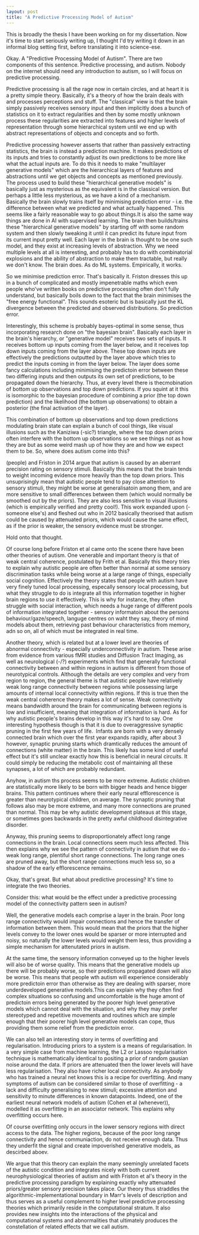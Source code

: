 ```yaml
---
layout: post
title: "A Predictive Processing Model of Autism"
---
```


This is broadly the thesis I have been working on for my dissertation. Now it's time to start seriously writing up, I thought I'd try writing it down in an informal blog setting first, before translating it into science-ese.

Okay. A "Predictive Processing Model of Autism". There are two components of this sentence. Predictive processing, and autism. Nobody on the internet should need any introduction to autism, so I will focus on predictive processing.

Predictive processing is all the rage now in certain circles, and at heart it is a pretty simple theory. Basically, it's a theory of how the brain deals with and processes perceptions and stuff. The "classical" view is that the brain simply passively receives sensory input and then implicitly does a bunch of statistics on it to extract regularities and then by some mostly unknown process these regularities are extracted into features and higher levels of representation through some hierarchical system until we end up with abstract representations of objects and concepts and so forth.

Predictive processing however asserts that rather than passively extracting statistics, the brain is instead a prediction machine. It makes predictions of its inputs and tries to constantly adjust its own predictions to be more like what the actual inputs are. To do this it needs to make "multilayer generative models" which are the hierarchical layers of features and abstractions until we get objects and concepts as mentioned previously.  The process used to build these "hierarchical generative models" is basically just as mysterious as the equivalent is in the classical version. But perhaps a little less mysterious, as we have a kind of a mechanism. Basically the brain slowly trains itself by minimising prediction error - i.e. the difference between what we predicted and what actually happened. This seems like a fairly reasonable way to go about things.It is also the same way things are done in AI with supervised learning. The brain then builds/trains these "hierarchical generative models" by starting off with some random system and then slowly tweaking it until it can predict its future input from its current input pretty well. Each layer in the brain is thought to be one such model, and they exist at increasing levels of abstraction. Why we need multiple levels at all is interesting, and probably has to do with combinatorial explosions and the ability of abstraction to make them tractable, but really we don't know. The brain does. As do ML systems. Empirically, it works.

So we minimise prediction error. That's basically it. Friston dresses this up in a bunch of complicated and mostly impenetrable maths which even people who've written books on predictive processing often don't fully understand, but basically boils down to the fact that the brain minimises the "free energy functional". This sounds esoteric but is basically just the KL divergence between the predicted and observed distributions. So prediction error.

Interestingly, this scheme is probably bayes-optimal in some sense, thus incorporating research done on "the bayesian brain". Basically each layer in the brain's hierarchy, or "generative model" receives two sets of inputs. It receives bottom up inputs coming from the layer below, and it receives top down inputs coming from the layer above. These top down inputs are effectively the predictions outputted by the layer above which tries to predict the inputs coming in from the layer below. The layer does some fancy calculations including minimising the predictoin error between these two differing inputs and then outputs its own set of predictions, to be propagated down the hierarchy. Thus, at every level there is thecmobination of bottom up observations and top down predictions. If you squint at it this is isomorphic to the bayesian procedure of combining a prior (the top down prediction) and the likelihood (the bottom up observations) to obtain a posterior (the final activation of the layer).

This combination of bottom up observations and top down predictions modulating brain state can explain a bunch of cool things, like visual illusions such as the Kaniziwa (-sic?) triangle, where the top down priors often interfere with the bottom up observations so we see things not as how they are but as some weird mash up of how they are and how we expect them to be. So, where does autism come into this?

(people) and Friston in 2014 argue that autism is caused by an aberrant precision rating on sensory stimuli. Basically this means that the brain tends to weight incoming evidence more heavily than the top down priors. This unsuprisingly mean that autistic people tend to pay close attention to sensory stimuli, they might be worse at generalisatoin among them, and are more sensitive to small differences between them (which would normally be smoothed out by the priors). They are also less sensitive to visual illusions (which is empirically verified and pretty cool!). This work expanded upon (-someone else's) and fleshed out who in 2012 basically theorised that autism could be caused by attenuated priors, which would cause the same effect, as if the prior is weaker, the sensory evidence must be stronger.

Hold onto that thought.

Of course long before Friston et al came onto the scene there have been other theories of autism. One venerable and important theory is that of weak central coherence, postulated by Frith et al. Basically this theory tries to explain why autistic people are often better than normal at some sensory discrimination tasks while being worse at a large range of things, especially social cognition. Effectively the theory states that people with autism have very finely tuned local processing, especally sensory local processing, but what they struggle to do is integrate all this information together in higher brain regions to use it effectively. This is why for instance, they often struggle with social interaction, which needs a huge range of different pools of information integrated together - sensory informatoin about the persons behaviour/gaze/speech, languge centres on waht they say, theory of mind models about them, retrieving past behaviour characteristics from memory, adn so on, all of which must be integrated in real time.

Another theory, which is related but at a lower level are theories of abnormal connectivity - especially underconnectivity in autism. These arise from evidence from various fMRI studies and Diffusion Tract Imaging, as well as neurological (-/?) experiments which find that generally functional connectivity between and within regions in autism is different from those of neurotypical controls. Although the details are very complex and very from region to region, the general theme is that autistic people have relatively weak long range connectivity between regions while possessing large amounts of internal local connectivity within regions. If this is true then the weak central coherence theory makes a lot of sense. Weak connectivity means bandwidth around the brain for communicating between regions is low and insufficient, meaning that integration of information is hard. As for why autistic people's brains develop in this way it's hard to say. One interesting hypothesis though is that it is due to overaggressive synaptic pruning in the first few years of life.  Infants are born with a very densely connected brain which over the first year expands rapidly, after about 3 however, synaptic pruning starts which dramtically reduces the amount of connections (white matter) in the brain. This likely has some kind of useful effect but it's still unclear exactly how this is beneficial in neural circuits. It could simply be reducing the metabolic cost of maintaining all these synapses, a lot of which are probably redundant.

Anyhow, in autism ths process seems to be more extreme. Autistic children are statistically more likely to be born with bigger heads and hence bigger brains. This pattern continues where their early neural efflorescence is greater than neurotypical children, on average. The synaptic pruning that follows also may be more extreme, and many more connections are pruned than normal. This may be why autistic development plateaus at this stage, or sometimes goes backwards in the pretty awful childhood disintegrative disorder.

Anyway, this pruning seems to disproportionately affect long range connections in the brain. Local connections seem much less affected. This then explains why we see the pattern of connectivity in autism that we do - weak long range, plentiful short range connections. The long range ones are pruned away, but the short range connections much less so, so a shadow of the early efflorescence remains.

Okay, that's great. But what about predictive processing? It's time to integrate the two theories.

Consider this: what would be the effect under a predictive processing model of the connectivity pattern seen in autism?

Well, the generative models each comprise a layer in the brain. Poor long range connectivity would impair connections and hence the transfer of information between them. This would mean that the priors that the higher levels convey to the lower ones would be sparser or more interrupted and noisy, so naturally the lower levels would weight them less, thus providing a simple mechanism for attenutated priors in autism.

At the same time, the sensory information conveyed up to the higher levels will also be of worse quality. This means that the generative models up there will be probably worse, so their predictions propagated down will also be worse. This means that people wth autism will experience considerably more predictoin error than otherwise as they are dealing with sparser, more underdeveloped generative models.This can explain why they often find complex situations so confusing and uncomfortable is the huge amont of predictoin errors being generated by the poorer high level generative models which cannot deal with the situation, and why they may prefer stereotyped and repetitive movements and routines which are simple enough that their poorer high level generative models can cope, thus providing them some relief from the predictoin error.

We can also tell an interesting story in terms of overfitting and regularisation. Introducing priors to a system is a means of regularisation. In a very simple case from machine learning, the L2 or Lassoo regularisation technique is mathematically identical to positing a prior of random gausian noise around the data. If priors are attenuated then the lower levels will have less regularisation. They also have richer local connectivity. As anybody who has trained a neural net knows this is a recipe for overfitting. And many symptoms of autism can be considered similar to those of overfitting - a lack and difficulty generalising to new stimuli; excessive attention and sensitivity to minute differences in known datapoints. Indeed, one of the earliest neural network models of autism (Cohen et al (whenever)), modelled it as overfitting in an associator network. This explains why overfitting occurs here.

Of course overfitting only occurs in the lower sensory regions with direct access to the data. The higher regions, because of the poor long range connectivity and hence communiaction, do not receive enough data. Thus they underfit the signal and create impoverished generative models, as descirbed aboev.

We argue that this theory can explain the many seemingly unrelated facets of the autistic condition and integrates nicely with both current neurophysiological theories of autism and with Friston et al's theory in the predictive processing paradigm by explaining exactly why attenuated priors/greater sensory precision takes place. Our theory thus straddles the algorithmic-implementational boundary in Marr's levels of description and thus serves as a useful complement to higher level predictive processing theories which primarily reside in the computational stratum. It also provides new insights into the interactions of the physical and computational systems and abnormalities that ultimately produces the constellation of related effects that we call autism.
